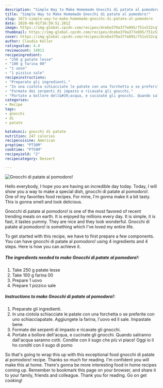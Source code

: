 ```yaml
---
description: "Simple Way to Make Homemade Gnocchi di patate al pomodoro!"
title: "Simple Way to Make Homemade Gnocchi di patate al pomodoro!"
slug: 1673-simple-way-to-make-homemade-gnocchi-di-patate-al-pomodoro
date: 2020-08-01T16:59:51.281Z
image: https://img-global.cpcdn.com/recipes/dcebe379a377e895/751x532cq70/gnocchi-di-patate-al-pomodoro-recipe-main-photo.jpg
thumbnail: https://img-global.cpcdn.com/recipes/dcebe379a377e895/751x532cq70/gnocchi-di-patate-al-pomodoro-recipe-main-photo.jpg
cover: https://img-global.cpcdn.com/recipes/dcebe379a377e895/751x532cq70/gnocchi-di-patate-al-pomodoro-recipe-main-photo.jpg
author: Claudia Keller
ratingvalue: 4.4
reviewcount: 14811
recipeingredient:
- "250 g patate lesse"
- "100 g farina 00"
- "1 uovo"
- "1 pizzico sale"
recipeinstructions:
- "Preparate gli ingredienti."
- "In una ciotola schiacciate le patate con una forchetta o se preferite con uno schiacciapatate. Aggiungete la farina, l&#39;uovo ed il sale. Impastate bene."
- "Formate dei serpenti di impasto e ricavate gli gnocchi."
- "Portate a bollore dell&#39;acqua, e cucinate gli gnocchi. Quando saliranno dall&#39;acqua saranno cotti. Condite con il sugo che più vi piace! Oggi io li ho conditi con il sugo di pomo"
categories:
- Recipe
tags:
- gnocchi
- di
- patate

katakunci: gnocchi di patate 
nutrition: 247 calories
recipecuisine: American
preptime: "PT30M"
cooktime: "PT59M"
recipeyield: "2"
recipecategory: Dessert

---
```



![Gnocchi di patate al pomodoro!](https://img-global.cpcdn.com/recipes/dcebe379a377e895/751x532cq70/gnocchi-di-patate-al-pomodoro-recipe-main-photo.jpg)

Hello everybody, I hope you are having an incredible day today. Today, I will show you a way to make a special dish, gnocchi di patate al pomodoro!. One of my favorites food recipes. For mine, I'm gonna make it a bit tasty. This is gonna smell and look delicious.

Gnocchi di patate al pomodoro! is one of the most favored of recent trending meals on earth. It is enjoyed by millions every day. It is simple, it is fast, it tastes yummy. They are nice and they look wonderful. Gnocchi di patate al pomodoro! is something which I've loved my entire life.




To get started with this recipe, we have to first prepare a few components. You can have gnocchi di patate al pomodoro! using 4 ingredients and 4 steps. Here is how you can achieve it.

<!--inarticleads1-->

##### The ingredients needed to make Gnocchi di patate al pomodoro!:

1. Take 250 g patate lesse
1. Take 100 g farina 00
1. Prepare 1 uovo
1. Prepare 1 pizzico sale




<!--inarticleads2-->

##### Instructions to make Gnocchi di patate al pomodoro!:

1. Preparate gli ingredienti.
1. In una ciotola schiacciate le patate con una forchetta o se preferite con uno schiacciapatate. Aggiungete la farina, l&#39;uovo ed il sale. Impastate bene.
1. Formate dei serpenti di impasto e ricavate gli gnocchi.
1. Portate a bollore dell&#39;acqua, e cucinate gli gnocchi. Quando saliranno dall&#39;acqua saranno cotti. Condite con il sugo che più vi piace! Oggi io li ho conditi con il sugo di pomo




So that's going to wrap this up with this exceptional food gnocchi di patate al pomodoro! recipe. Thanks so much for reading. I'm confident you will make this at home. There's gonna be more interesting food in home recipes coming up. Remember to bookmark this page on your browser, and share it to your family, friends and colleague. Thank you for reading. Go on get cooking!
